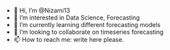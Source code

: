 - 👋 Hi, I’m @Nizami13
- 👀 I’m interested in Data Science, Forecasting
- 🌱 I’m currently learning different forecasting models
- 💞️ I’m looking to collaborate on timeseries forecasting
- 📫 How to reach me: write here please.

<!---
Nizami13/Nizami13 is a ✨ special ✨ repository because its `README.md` (this file) appears on your GitHub profile.
You can click the Preview link to take a look at your changes.
--->
